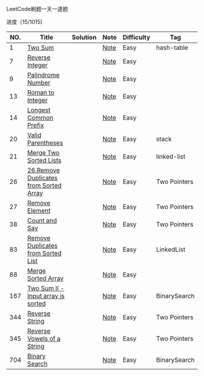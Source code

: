 LeetCode刷题一天一道题

进度（15/1015)

|NO.|Title|Solution|Note|Difficulty|Tag|
|---|-----|--------|----|----------|---|
|1|[Two Sum](https://leetcode.com/problems/two-sum)||[Note](1.Two-Sum)|Easy|hash-table|
|7|[Reverse Integer](https://leetcode.com/problems/reverse-integer)||[Note](7.Reverse-Integer)|Easy||
|9|[Palindrome Number](https://leetcode.com/problems/palindrome-number)||[Note](9.Palindrome-Number)|Easy||
|13|[Roman to Integer](https://leetcode.com/problems/roman-to-integer/)||[Note](13.Roman-to-Integer)|Easy||
|14|[Longest Common Prefix](https://leetcode.com/problems/longest-common-prefix/)||[Note](14.Longest-Common-Prefix)|Easy||
|20|[Valid Parentheses](https://leetcode.com/problems/valid-parentheses/)||[Note](20.Valid-Parentheses)|Easy|stack|
|21|[Merge Two Sorted Lists](https://leetcode.com/problems/merge-two-sorted-lists/)||[Note](21.Merge-Two-Sorted-Lists)|Easy|linked-list|
|26|[26.Remove Duplicates from Sorted Array](https://leetcode.com/problems/remove-duplicates-from-sorted-array/)||[Note](26.Remove-Duplicates-from-Sorted-Array)|Easy|Two Pointers|
|27|[Remove Element](https://leetcode.com/problems/remove-element/)||[Note](27.Remove-Element)|Easy|Two Pointers|
|38|[Count and Say](https://leetcode.com/problems/count-and-say/)||[Note](38.Count-and-Say)|Easy|Two Pointers|
|83|[Remove Duplicates from Sorted List](https://leetcode.com/problems/remove-duplicates-from-sorted-list/)||[Note](83.Remove-Duplicates-from-Sorted-List)|Easy|LinkedList|
|88|[Merge Sorted Array](https://leetcode.com/problems/merge-sorted-array/)||[Note](88.Merge-Sorted-Array)|Easy||
|167|[Two Sum II - Input array is sorted](https://leetcode.com/problems/two-sum-ii-input-array-is-sorted/)||[Note](167.Two-Sum-II-Input-array-is-sorted)|Easy|BinarySearch|
|344|[Reverse String](https://leetcode.com/problems/reverse-string/)||[Note](344.Reverse-String)|Easy|Two Pointers|
|345|[Reverse Vowels of a String](https://leetcode.com/problems/reverse-vowels-of-a-string/)||[Note](345.Reverse-Vowels-of-a-String)|Easy|Two Pointers|
|704|[Binary Search](https://leetcode.com/problems/binary-search/)||[Note](704.Binary-Search)|Easy|BinarySearch|